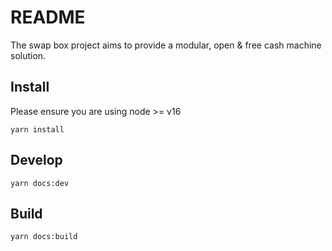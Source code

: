 README
======


The swap box project aims to provide a modular, open & free cash machine solution.


Install
--------

Please ensure you are using node >= v16

```
yarn install
```

Develop
-------

```
yarn docs:dev
```

Build
-----

```
yarn docs:build
```